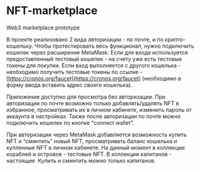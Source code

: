 # NFT-marketplace
Web3 marketplace prototype

В проекте реализовано 2 вида авторизации - по почте, и по крипто-кошельку. Чтобы протестировать весь функционал, нужно подключить кошелек через расширение MetaMask.
Если для входа используется предоставленный тестовый кошелек - на счету уже есть тестовые токены для покупки. 
Если вход выполняется с другого кошелька - необходимо получить тестовые токены по ссылке - [https://cronos.org/faucet](https://cronos.org/faucet) (необходимо в форму ввода вставить адрес своего кошелька).

Приложение доступно для просмотра без авторизации.
При авторизации по почте возможно только добавлять/удалять NFT в избранное, просматривать их в личном кабинете, изменить пароль от аккаунта в настройках. Также после авторизации по почте можно подключить кошелек по кнопке “connect wallet”.

При авторизации через MetaMask добавляется возможность купить NFT и “сминтить” новый NFT, просматривать баланс кошелька и купленные NFT в личном кабинете.
На данный момент в коллекции кораблей и островов - тестовые NFT. В коллекции капитанов - настоящие. Купить и сминтить можно только капитанов.

